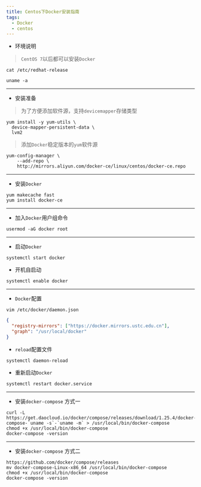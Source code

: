 ```yaml
---
title: Centos下Docker安装指南
tags:
  - Docker
  - centos
---
```


*  环境说明
> `CentOS 7`以后都可以安装`Docker`
~~~shell
cat /etc/redhat-release 
~~~
~~~shell
uname -a
~~~
---
* 安装准备
> 为了方便添加软件源，支持`devicemapper`存储类型
~~~shell
yum install -y yum-utils \
  device-mapper-persistent-data \
  lvm2
~~~
> 添加`Docker`稳定版本的`yum`软件源
~~~shell
yum-config-manager \
    --add-repo \
    http://mirrors.aliyun.com/docker-ce/linux/centos/docker-ce.repo
~~~
---
* 安装`Docker`
~~~shell
yum makecache fast
yum install docker-ce
~~~
---
* 加入`Docker`用户组命令
~~~shell
usermod -aG docker root
~~~
---
* 启动`Docker`
~~~shell
systemctl start docker
~~~
* 开机自启动
~~~shell
systemctl enable docker
~~~
---
* `Docker`配置
~~~shell
vim /etc/docker/daemon.json
~~~
~~~json
{
  "registry-mirrors": ["https://docker.mirrors.ustc.edu.cn"],
  "graph": "/usr/local/docker"
}
~~~
* `reload`配置文件
~~~shell
systemctl daemon-reload
~~~
* 重新启动`Docker`
~~~shell
systemctl restart docker.service
~~~
---
* 安装`docker-compose` 方式一
~~~shell
curl -L https://get.daocloud.io/docker/compose/releases/download/1.25.4/docker-compose-`uname -s`-`uname -m` > /usr/local/bin/docker-compose
chmod +x /usr/local/bin/docker-compose
docker-compose -version
~~~
---
* 安装`docker-compose` 方式二
~~~shell
https://github.com/docker/compose/releases
mv docker-compose-Linux-x86_64 /usr/local/bin/docker-compose
chmod +x /usr/local/bin/docker-compose
docker-compose -version
~~~